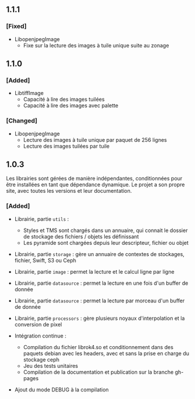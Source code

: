## 1.1.1

### [Fixed]

* LibopenjpegImage
    * Fixe sur la lecture des images à tuile unique suite au zonage

## 1.1.0

### [Added]

* LibtiffImage
    * Capacité à lire des images tuilées
    * Capacité à lire des images avec palette

### [Changed]

* LibopenjpegImage
    * Lecture des images à tuile unique par paquet de 256 lignes
    * Lecture des images tuilées par tuile


## 1.0.3

Les librairies sont gérées de manière indépendantes, conditionnées pour être installées en tant que dépendance dynamique. Le projet a son propre site, avec toutes les versions et leur documentation.

### [Added]

* Librairie, partie `utils` :
    * Styles et TMS sont chargés dans un annuaire, qui connait le dossier de stockage des fichiers / objets les définissant
    * Les pyramide sont chargées depuis leur descripteur, fichier ou objet
* Librairie, partie `storage` : gère un annuaire de contextes de stockages, fichier, Swift, S3 ou Ceph
* Librairie, partie `image` : permet la lecture et le calcul ligne par ligne
* Librairie, partie `datasource` : permet la lecture en une fois d'un buffer de donnée
* Librairie, partie `datasource` : permet la lecture par morceau d'un buffer de donnée
* Librairie, partie `processors` : gère plusieurs noyaux d'interpolation et la conversion de pixel

* Intégration continue :
    * Compilation du fichier librok4.so et conditionnement dans des paquets debian avec les headers, avec et sans la prise en charge du stockage ceph
    * Jeu des tests unitaires
    * Compilation de la documentation et publication sur la branche gh-pages

* Ajout du mode DEBUG à la compilation